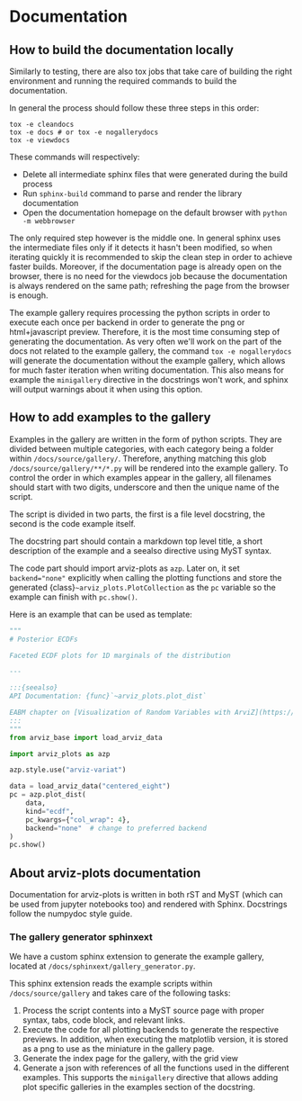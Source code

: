 # Documentation

## How to build the documentation locally
Similarly to testing, there are also tox jobs that take care of building the right environment
and running the required commands to build the documentation.

In general the process should follow these three steps in this order:

```console
tox -e cleandocs
tox -e docs # or tox -e nogallerydocs
tox -e viewdocs
```

These commands will respectively:

* Delete all intermediate sphinx files that were generated during the build process
* Run `sphinx-build` command to parse and render the library documentation
* Open the documentation homepage on the default browser with `python -m webbrowser`

The only required step however is the middle one. In general sphinx uses the intermediate
files only if it detects it hasn't been modified, so when iterating quickly it is recommended
to skip the clean step in order to achieve faster builds. Moreover, if the documentation
page is already open on the browser, there is no need for the viewdocs job because
the documentation is always rendered on the same path; refreshing the page from the browser
is enough.

The example gallery requires processing the python scripts in order to execute each
once per backend in order to generate the png or html+javascript preview.
Therefore, it is the most time consuming step of generating the documentation.
As very often we'll work on the part of the docs not related to the example gallery,
the command `tox -e nogallerydocs` will generate the documentation without the example gallery,
which allows for much faster iteration when writing documentation.
This also means for example the `minigallery` directive in the docstrings won't work,
and sphinx will output warnings about it when using this option.


## How to add examples to the gallery
Examples in the gallery are written in the form of python scripts.
They are divided between multiple categories,
with each category being a folder within `/docs/source/gallery/`.
Therefore, anything matching this glob `/docs/source/gallery/**/*.py`
will be rendered into the example gallery.
To control the order in which examples appear in the gallery,
all filenames should start with two digits, underscore and then
the unique name of the script.

The script is divided in two parts, the first is a file level docstring,
the second is the code example itself.

The docstring part should contain a markdown top level title,
a short description of the example and a seealso directive using MyST syntax.

The code part should import arviz-plots as `azp`. Later on, it set `backend="none"`
explicitly when calling the plotting functions and
store the generated {class}`~arviz_plots.PlotCollection` as the `pc` variable
so the example can finish with `pc.show()`.

Here is an example that can be used as template:

```python
"""
# Posterior ECDFs

Faceted ECDF plots for 1D marginals of the distribution

---

:::{seealso}
API Documentation: {func}`~arviz_plots.plot_dist`

EABM chapter on [Visualization of Random Variables with ArviZ](https://arviz-devs.github.io/EABM/Chapters/Distributions.html#distributions-in-arviz)
:::
"""
from arviz_base import load_arviz_data

import arviz_plots as azp

azp.style.use("arviz-variat")

data = load_arviz_data("centered_eight")
pc = azp.plot_dist(
    data,
    kind="ecdf",
    pc_kwargs={"col_wrap": 4},
    backend="none"  # change to preferred backend
)
pc.show()
```

## About arviz-plots documentation
Documentation for arviz-plots is written in both rST and MyST (which can be used from jupyter
notebooks too) and rendered with Sphinx. Docstrings follow the numpydoc style guide.

### The gallery generator sphinxext
We have a custom sphinx extension to generate the example gallery, located at
`/docs/sphinxext/gallery_generator.py`.

This sphinx extension reads the example scripts within `/docs/source/gallery`
and takes care of the following tasks:

1. Process the script contents into a MyST source page with proper syntax, tabs, code block,
   and relevant links.
1. Execute the code for all plotting backends to generate the respective previews.
   In addition, when executing the matplotlib version, it is stored as a png to use as the
   miniature in the gallery page.
1. Generate the index page for the gallery, with the grid view
1. Generate a json with references of all the functions used in the different examples.
   This supports the `minigallery` directive that allows adding plot specific galleries
   in the examples section of the docstring.

